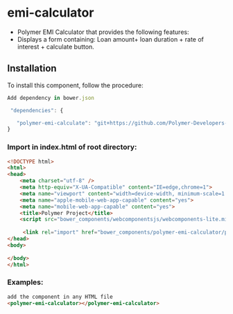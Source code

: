 # emi-calculator
* Polymer EMI Calculator that provides the following features:
* Displays a form containing: Loan amount+ loan duration + rate of interest + calculate button.

## Installation

To install this component, follow the procedure:
 ```js 
 Add dependency in bower.json

  "dependencies": {

    "polymer-emi-calculate": "git+https://github.com/Polymer-Developers-Forums/polymer-emi-calculator"
}
```


### Import in index.html of root directory: 
```html
<!DOCTYPE html>
<html>
<head>
    <meta charset="utf-8" />
    <meta http-equiv="X-UA-Compatible" content="IE=edge,chrome=1">
    <meta name="viewport" content="width=device-width, minimum-scale=1.0, initial-scale=1.0, user-scalable=yes">
    <meta name="apple-mobile-web-app-capable" content="yes">
    <meta name="mobile-web-app-capable" content="yes">
    <title>Polymer Project</title>
    <script src="bower_components/webcomponentsjs/webcomponents-lite.min.js"></script>
   
     <link rel="import" href="bower_components/polymer-emi-calculator/polymer-emi-calculator.html" />    
</head>
<body>
      
</body>
</html>
```
### Examples:

```html
add the component in any HTML file
<polymer-emi-calculator></polymer-emi-calculator>
```
